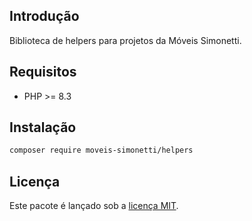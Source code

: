 ## Introdução
Biblioteca de helpers para projetos da Móveis Simonetti.

## Requisitos
* PHP >= 8.3

## Instalação
```bash
composer require moveis-simonetti/helpers
```
## Licença
Este pacote é lançado sob a [licença MIT](LICENSE). 
